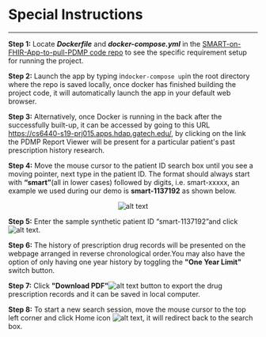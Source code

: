 # Special Instructions
---
**Step 1:** Locate ***Dockerfile*** and ***docker-compose.yml*** in the  [SMART-on-FHIR-App-to-pull-PDMP code repo](https://github.gatech.edu/gt-cs6440-hit-spring2019/SMART-on-FHIR-App-to-pull-PDMP)  to see the specific requirement setup for running the project.


**Step 2:** Launch the app by typing in`docker-compose up`in the root directory where the repo is saved locally, once docker has finished building the project code, it will automatically launch the app in your default web browser.


**Step 3:** Alternatively, once Docker is running in the back after the successfully built-up, it can be accessed by going to this URL https://cs6440-s19-prj015.apps.hdap.gatech.edu/, by clicking on the link the PDMP Report Viewer will be present for a particular patient's past prescription history research.


**Step 4:** Move the mouse cursor to the patient ID search box until you see a moving pointer, next type in the patient ID. The format should always start with **“smart”**(all in lower cases) followed by digits, i.e. smart-xxxxx, an example we used during our demo is **smart-1137192** as shown below. <p align="center">![alt text](https://i.imgur.com/vuFuMO8.png?1)</p>


**Step 5:**  Enter the sample synthetic patient ID “smart-1137192”and click ![alt text](https://i.imgur.com/a2aAREG.png?1).


**Step 6:**  The history of prescription drug records will be presented on the webpage arranged in reverse chronological order.You may also have the option of only having one year history by toggling the **"One Year Limit"** switch button.


**Step 7:**  Click **"Download PDF"**![alt text](https://i.imgur.com/EcAKY4J.png?1) button to export the drug prescription records and it can be saved in local computer.


**Step 8:** To start a new search session, move the mouse cursor to the top left corner and click Home icon ![alt text](https://i.imgur.com/CVaIXAH.png?1), it will redirect back to the search box.












